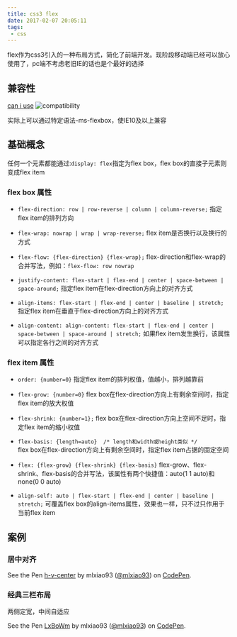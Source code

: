 ```yaml
---
title: css3 flex
date: 2017-02-07 20:05:11
tags:
 - css
---
```


flex作为css3引入的一种布局方式，简化了前端开发。现阶段移动端已经可以放心使用了，pc端不考虑老旧IE的话也是个最好的选择

<!-- more -->

## 兼容性
[can i use](http://caniuse.com/)
![compatibility](http://o86lf0oxm.bkt.clouddn.com/blog-css-flex-01.png)

实际上可以通过特定语法-ms-flexbox，使IE10及以上兼容

## 基础概念
任何一个元素都能通过:`display: flex`指定为flex box，flex box的直接子元素则变成flex item
### flex box 属性
+ `flex-direction: row | row-reverse | column | column-reverse;`
  指定flex item的排列方向

+ `flex-wrap: nowrap | wrap | wrap-reverse;`
  flex item是否换行以及换行的方式

+ `flex-flow: {flex-direction} {flex-wrap};`
  flex-direction和flex-wrap的合并写法，例如：`flex-flow: row nowrap`

+ `justify-content: flex-start | flex-end | center | space-between | space-around;`
  指定flex item在flex-direction方向上的对齐方式

+ `align-items: flex-start | flex-end | center | baseline | stretch;`
  指定flex item在垂直于flex-direction方向上的对齐方式

+ `align-content: align-content: flex-start | flex-end | center | space-between | space-around | stretch;`
  如果flex item发生换行，该属性可以指定各行之间的对齐方式

### flex item 属性
+ `order: {number=0}`
  指定flex item的排列权值，值越小，排列越靠前

+ `flex-grow: {number=0}`
  flex box在flex-direction方向上有剩余空间时，指定flex item的放大权值

+ `flex-shrink: {number=1};`
  flex box在flex-direction方向上空间不足时，指定flex item的缩小权值

+ `flex-basis: {length=auto}  /* length和width或height类似 */`  
  flex box在flex-direction方向上有剩余空间时，指定flex item占据的固定空间

+ `flex: {flex-grow} {flex-shrink} {flex-basis}`
  flex-grow、flex-shrink、flex-basis的合并写法，该属性有两个快捷值：auto(1 1 auto)和none(0 0 auto)

+ `align-self: auto | flex-start | flex-end | center | baseline | stretch;`
  可覆盖flex box的align-items属性，效果也一样，只不过只作用于当前flex item

## 案例
### 居中对齐
<p data-height="265" data-theme-id="0" data-slug-hash="rjrbQe" data-default-tab="css,result" data-user="mlxiao93" data-embed-version="2" data-pen-title="h-v-center" class="codepen">See the Pen <a href="http://codepen.io/mlxiao93/pen/rjrbQe/">h-v-center</a> by mlxiao93 (<a href="http://codepen.io/mlxiao93">@mlxiao93</a>) on <a href="http://codepen.io">CodePen</a>.</p>
<script async src="https://production-assets.codepen.io/assets/embed/ei.js"></script>

### 经典三栏布局
两侧定宽，中间自适应
<p data-height="265" data-theme-id="0" data-slug-hash="LxBoWm" data-default-tab="css,result" data-user="mlxiao93" data-embed-version="2" data-pen-title="LxBoWm" class="codepen">See the Pen <a href="http://codepen.io/mlxiao93/pen/LxBoWm/">LxBoWm</a> by mlxiao93 (<a href="http://codepen.io/mlxiao93">@mlxiao93</a>) on <a href="http://codepen.io">CodePen</a>.</p>
<script async src="https://production-assets.codepen.io/assets/embed/ei.js"></script>
